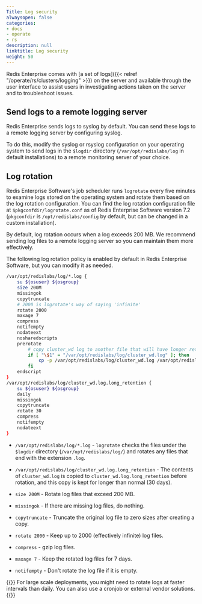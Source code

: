 ```yaml
---
Title: Log security
alwaysopen: false
categories:
- docs
- operate
- rs
description: null
linktitle: Log security
weight: 50
---
```

Redis Enterprise comes with [a set of logs]({{< relref "/operate/rs/clusters/logging" >}}) on the server and available through the user interface to assist users in investigating actions taken on the server and to troubleshoot issues.

## Send logs to a remote logging server

Redis Enterprise sends logs to syslog by default. You can send these logs to a remote logging server by configuring syslog.

To do this, modify the syslog or rsyslog configuration on your operating system to send logs in the `$logdir` directory (`/var/opt/redislabs/log` in default installations) to a remote monitoring server of your choice.

## Log rotation

Redis Enterprise Software's job scheduler runs `logrotate` every five minutes to examine logs stored on the operating system and rotate them based on the log rotation configuration. You can find the log rotation configuration file at `$pkgconfdir/logrotate.conf` as of Redis Enterprise Software version 7.2 (`pkgconfdir` is `/opt/redislabs/config` by default, but can be changed in a custom installation).

By default, log rotation occurs when a log exceeds 200 MB. We recommend sending log files to a remote logging server so you can maintain them more effectively.

The following log rotation policy is enabled by default in Redis Enterprise Software, but you can modify it as needed.

```sh
/var/opt/redislabs/log/*.log {
    su ${osuser} ${osgroup}
    size 200M
    missingok
    copytruncate
    # 2000 is logrotate's way of saying 'infinite'
    rotate 2000
    maxage 7
    compress
    notifempty
    nodateext
    nosharedscripts
    prerotate
        # copy cluster_wd log to another file that will have longer retention
        if [ "\$1" = "/var/opt/redislabs/log/cluster_wd.log" ]; then
        	cp -p /var/opt/redislabs/log/cluster_wd.log /var/opt/redislabs/log/cluster_wd.log.long_retention
        fi
    endscript
}
/var/opt/redislabs/log/cluster_wd.log.long_retention {
    su ${osuser} ${osgroup}
    daily
    missingok
    copytruncate
    rotate 30
    compress
    notifempty
    nodateext
}
```

- `/var/opt/redislabs/log/*.log` - `logrotate` checks the files under the `$logdir` directory (`/var/opt/redislabs/log/`) and rotates any files that end with the extension `.log`.

- `/var/opt/redislabs/log/cluster_wd.log.long_retention` - The contents of `cluster_wd.log` is copied to `cluster_wd.log.long_retention` before rotation, and this copy is kept for longer than normal (30 days).

- `size 200M` - Rotate log files that exceed 200 MB.

- `missingok` - If there are missing log files, do nothing.

- `copytruncate` - Truncate the original log file to zero sizes after creating a copy.

- `rotate 2000` - Keep up to 2000 (effectively infinite) log files.

- `compress` - gzip log files.

- `maxage 7` - Keep the rotated log files for 7 days.

- `notifempty` - Don't rotate the log file if it is empty.

{{<note>}}
For large scale deployments, you might need to rotate logs at faster intervals than daily. You can also use a cronjob or external vendor solutions.
{{</note>}}
